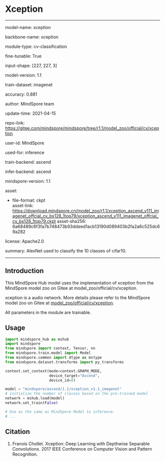 # Xception

---

model-name: xception

backbone-name: xception

module-type: cv-classification

fine-tunable: True

input-shape: [227, 227, 3]

model-version: 1.1

train-dataset: imagenet

accuracy: 0.881

author: MindSpore team

update-time: 2021-04-15

repo-link: <https://gitee.com/mindspore/mindspore/tree/r1.1/model_zoo/official/cv/xception>

user-id: MindSpore

used-for: inference

train-backend: ascend

infer-backend: ascend

mindspore-version: 1.1

asset:

-
    file-format: ckpt  
    asset-link: <https://download.mindspore.cn/model_zoo/r1.1/xception_ascend_v111_imagenet_offcial_cv_bs128_1top79/xception_ascend_v111_imagenet_offcial_cv_bs128_1top79.ckpt>
    asset-sha256: 6a68489c6f3fa7b748473b93ddeed1acb13190d089403b2fa2a6c525dc69a282

license: Apache2.0

summary: AlexNet used to classify the 10 classes of cifar10.

---

## Introduction

This MindSpore Hub model uses the implementation of xception from the MindSpore model zoo on Gitee at model_zoo/official/cv/xception.

xception is a audio network. More details please refer to the MindSpore model zoo on Gitee at [model_zoo/official/cv/xception](https://gitee.com/mindspore/mindspore/blob/r1.1/model_zoo/official/cv/xception/README.md).

All parameters in the module are trainable.

## Usage

```python
import mindspore_hub as mshub
import mindspore
from mindspore import context, Tensor, nn
from mindspore.train.model import Model
from mindspore.common import dtype as mstype
from mindspore.dataset.transforms import py_transforms

context.set_context(mode=context.GRAPH_MODE,
                    device_target="Ascend",
                    device_id=0)

model = "mindspore/ascend/1.1/xception_v1.1_imagenet"
# initialize the number of classes based on the pre-trained model
network = mshub.load(model)
network.set_train(False)

# Use as the same as MindSpore Model to inference.
# ...
```

## Citation

1. Franois Chollet. Xception: Deep Learning with Depthwise Separable Convolutions.
   2017 IEEE Conference on Computer Vision and Pattern Recognition.
